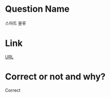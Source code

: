 # Question Name  
스마트 물류  

# Link
[URL](https://softeer.ai/practice/info.do?eventIdx=1&psProblemId=414)  

# Correct or not and why?  
Correct  
